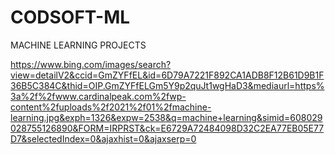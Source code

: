 # CODSOFT-ML
MACHINE LEARNING PROJECTS 

https://www.bing.com/images/search?view=detailV2&ccid=GmZYFfEL&id=6D79A7221F892CA1ADB8F12B61D9B1F36B5C384C&thid=OIP.GmZYFfELGm5Y9p2quJt1wgHaD3&mediaurl=https%3a%2f%2fwww.cardinalpeak.com%2fwp-content%2fuploads%2f2021%2f01%2fmachine-learning.jpg&exph=1326&expw=2538&q=machine+learning&simid=608029028755126890&FORM=IRPRST&ck=E6729A72484098D32C2EA77EB05E77D7&selectedIndex=0&ajaxhist=0&ajaxserp=0
